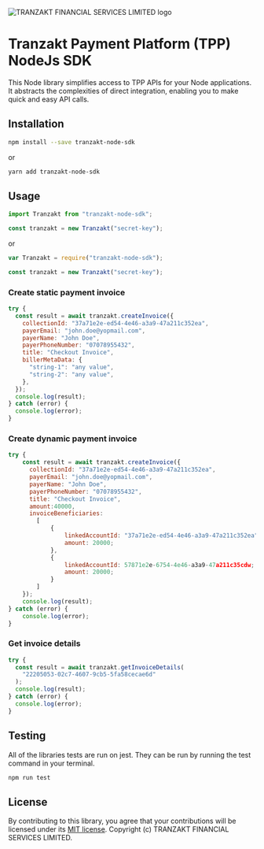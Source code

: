 ![TRANZAKT FINANCIAL SERVICES LIMITED logo](https://tranzakt.s3.eu-west-1.amazonaws.com/app-images/logo-small.png "TRANZAKT FINANCIAL SERVICES LIMITED")

# Tranzakt Payment Platform (TPP) NodeJs SDK

This Node library simplifies access to TPP APIs for your Node applications. It abstracts the complexities of direct integration, enabling you to make quick and easy API calls.

## Installation

```sh
npm install --save tranzakt-node-sdk
```

or

```sh
yarn add tranzakt-node-sdk
```

## Usage

```javascript
import Tranzakt from "tranzakt-node-sdk";

const tranzakt = new Tranzakt("secret-key");
```

or

```javascript
var Tranzakt = require("tranzakt-node-sdk");

const tranzakt = new Tranzakt("secret-key");
```

### Create static payment invoice

```javascript
try {
  const result = await tranzakt.createInvoice({
    collectionId: "37a71e2e-ed54-4e46-a3a9-47a211c352ea",
    payerEmail: "john.doe@yopmail.com",
    payerName: "John Doe",
    payerPhoneNumber: "07078955432",
    title: "Checkout Invoice",
    billerMetaData: {
      "string-1": "any value",
      "string-2": "any value",
    },
  });
  console.log(result);
} catch (error) {
  console.log(error);
}
```

### Create dynamic payment invoice

```javascript
try {
    const result = await tranzakt.createInvoice({
      collectionId: "37a71e2e-ed54-4e46-a3a9-47a211c352ea",
      payerEmail: "john.doe@yopmail.com",
      payerName: "John Doe",
      payerPhoneNumber: "07078955432",
      title: "Checkout Invoice",
      amount:40000,
      invoiceBeneficiaries:
        [
            {
                linkedAccountId: "37a71e2e-ed54-4e46-a3a9-47a211c352ea",
                amount: 20000;
            },
            {
                linkedAccountId: 57871e2e-6754-4e46-a3a9-47a211c35cdw;
                amount: 20000;
            }
        ]
    });
    console.log(result);
} catch (error) {
    console.log(error);
}
```

### Get invoice details

```javascript
try {
  const result = await tranzakt.getInvoiceDetails(
    "22205053-02c7-4607-9cb5-5fa58cecae6d"
  );
  console.log(result);
} catch (error) {
  console.log(error);
}
```

## Testing

All of the libraries tests are run on jest. They can be run by running the test command in your terminal.

```sh
npm run test
```

## License

By contributing to this library, you agree that your contributions will be licensed under its [MIT license](/LICENSE).
Copyright (c) TRANZAKT FINANCIAL SERVICES LIMITED.
